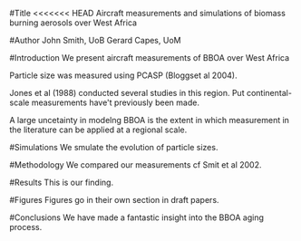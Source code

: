 #Title
<<<<<<< HEAD
Aircraft measurements and simulations of biomass burning  aerosols over West Africa

#Author
John Smith, UoB
Gerard Capes, UoM

#Introduction
We present  aircraft  measurements of BBOA over West  Africa

Particle size was measured using PCASP (Bloggset al 2004).

Jones et al (1988) conducted several studies in this region.
Put continental-scale measurements have't previously been made.

A large uncetainty in modelng BBOA is the extent in which measurement in the literature can be applied at a regional scale.

#Simulations
We smulate the evolution of particle sizes.

#Methodology
We compared our measurements cf Smit et al 2002.

#Results
This is our finding.

#Figures
Figures go in their own section in draft papers.

#Conclusions
We have made a fantastic insight into the BBOA aging process.

